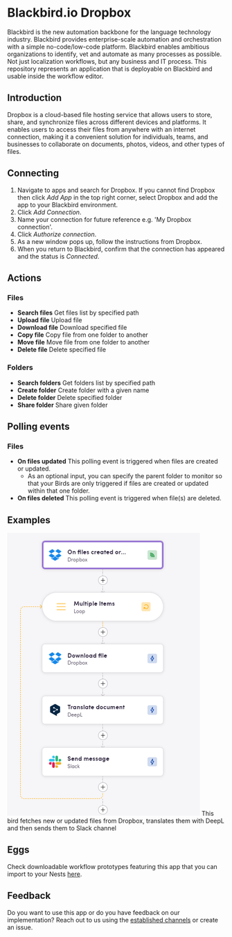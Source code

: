 # Blackbird.io Dropbox

Blackbird is the new automation backbone for the language technology industry. Blackbird provides enterprise-scale automation and orchestration with a simple no-code/low-code platform. Blackbird enables ambitious organizations to identify, vet and automate as many processes as possible. Not just localization workflows, but any business and IT process. This repository represents an application that is deployable on Blackbird and usable inside the workflow editor.

## Introduction

<!-- begin docs -->

Dropbox is a cloud-based file hosting service that allows users to store, share, and synchronize files across different devices and platforms. It enables users to access their files from anywhere with an internet connection, making it a convenient solution for individuals, teams, and businesses to collaborate on documents, photos, videos, and other types of files.

## Connecting

1. Navigate to apps and search for Dropbox. If you cannot find Dropbox then click _Add App_ in the top right corner, select Dropbox and add the app to your Blackbird environment.
2. Click _Add Connection_.
3. Name your connection for future reference e.g. 'My Dropbox connection'.
4. Click _Authorize connection_.
5. As a new window pops up, follow the instructions from Dropbox.
6. When you return to Blackbird, confirm that the connection has appeared and the status is _Connected_.

## Actions

### Files

- **Search files** Get files list by specified path
- **Upload file** Upload file
- **Download file** Download specified file
- **Copy file** Copy file from one folder to another
- **Move file** Move file from one folder to another
- **Delete file** Delete specified file


### Folders

- **Search folders** Get folders list by specified path
- **Create folder** Create folder with a given name
- **Delete folder** Delete specified folder
- **Share folder** Share given folder

## Polling events

### Files

- **On files updated** This polling event is triggered when files are created or updated.
    - As an optional input, you can specify the parent folder to monitor so that your Birds are only triggered if files are created or updated within that one folder.
- **On files deleted** This polling event is triggered when file(s) are deleted.

## Examples

![Connecting](image/README/example_bird.png)
This bird fetches new or updated files from Dropbox, translates them with DeepL and then sends them to Slack channel

## Eggs

Check downloadable workflow prototypes featuring this app that you can import to your Nests [here](https://docs.blackbird.io/eggs/storage-to-mt/). 

## Feedback

Do you want to use this app or do you have feedback on our implementation? Reach out to us using the [established channels](https://www.blackbird.io/) or create an issue.

<!-- end docs -->
